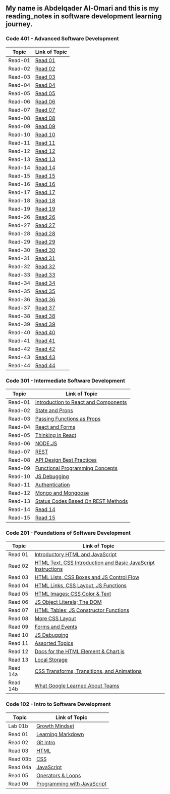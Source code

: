 ## My name is Abdelqader Al-Omari and this is my reading_notes in software development learning journey.

### **Code 401 - Advanced Software Development**

| Topic   | Link of Topic                                                         |
| ------- | --------------------------------------------------------------------- |
| Read-01 | [Read 01](https://abdelqader-alomari.github.io/reading_notes/read_01) |
| Read-02 | [Read 02](https://abdelqader-alomari.github.io/reading_notes/read_02) |
| Read-03 | [Read 03](https://abdelqader-alomari.github.io/reading_notes/read_03) |
| Read-04 | [Read 04](https://abdelqader-alomari.github.io/reading_notes/read_04) |
| Read-05 | [Read 05](https://abdelqader-alomari.github.io/reading_notes/read_05) |
| Read-06 | [Read 06](https://abdelqader-alomari.github.io/reading_notes/read_06) |
| Read-07 | [Read 07](https://abdelqader-alomari.github.io/reading_notes/read_07) |
| Read-08 | [Read 08](https://abdelqader-alomari.github.io/reading_notes/read_08) |
| Read-09 | [Read 09](https://abdelqader-alomari.github.io/reading_notes/read_09) |
| Read-10 | [Read 10](https://abdelqader-alomari.github.io/reading_notes/read_10) |
| Read-11 | [Read 11](https://abdelqader-alomari.github.io/reading_notes/read_11) |
| Read-12 | [Read 12](https://abdelqader-alomari.github.io/reading_notes/read_12) |
| Read-13 | [Read 13](https://abdelqader-alomari.github.io/reading_notes/read_13) |
| Read-14 | [Read 14](https://abdelqader-alomari.github.io/reading_notes/read_14) |
| Read-15 | [Read 15](https://abdelqader-alomari.github.io/reading_notes/read_15) |
| Read-16 | [Read 16](https://abdelqader-alomari.github.io/reading_notes/read_16) |
| Read-17 | [Read 17](https://abdelqader-alomari.github.io/reading_notes/read_17) |
| Read-18 | [Read 18](https://abdelqader-alomari.github.io/reading_notes/read_18) |
| Read-19 | [Read 19](https://abdelqader-alomari.github.io/reading_notes/read_19) |
| Read-26 | [Read 26](https://abdelqader-alomari.github.io/reading_notes/read_26) |
| Read-27 | [Read 27](https://abdelqader-alomari.github.io/reading_notes/read_27) |
| Read-28 | [Read 28](https://abdelqader-alomari.github.io/reading_notes/read_28) |
| Read-29 | [Read 29](https://abdelqader-alomari.github.io/reading_notes/read_29) |
| Read-30 | [Read 30](https://abdelqader-alomari.github.io/reading_notes/read_30) |
| Read-31 | [Read 31](https://abdelqader-alomari.github.io/reading_notes/read_31) |
| Read-32 | [Read 32](https://abdelqader-alomari.github.io/reading_notes/read_32) |
| Read-33 | [Read 33](https://abdelqader-alomari.github.io/reading_notes/read_33) |
| Read-34 | [Read 34](https://abdelqader-alomari.github.io/reading_notes/read_34) |
| Read-35 | [Read 35](https://abdelqader-alomari.github.io/reading_notes/read_35) |
| Read-36 | [Read 36](https://abdelqader-alomari.github.io/reading_notes/read_36) |
| Read-37 | [Read 37](https://abdelqader-alomari.github.io/reading_notes/read_37) |
| Read-38 | [Read 38](https://abdelqader-alomari.github.io/reading_notes/read_38) |
| Read-39 | [Read 39](https://abdelqader-alomari.github.io/reading_notes/read_39) |
| Read-40 | [Read 40](https://abdelqader-alomari.github.io/reading_notes/read_40) |
| Read-41 | [Read 41](https://abdelqader-alomari.github.io/reading_notes/read_41) |
| Read-42 | [Read 42](https://abdelqader-alomari.github.io/reading_notes/read_42) |
| Read-43 | [Read 43](https://abdelqader-alomari.github.io/reading_notes/read_43) |
| Read-44 | [Read 44](https://abdelqader-alomari.github.io/reading_notes/read_44) |

### **Code 301 - Intermediate Software Development**

| Topic   | Link of Topic                                                                                       |
| ------- | --------------------------------------------------------------------------------------------------- |
| Read-01 | [Introduction to React and Components](https://abdelqader-alomari.github.io/reading_notes/class-01) |
| Read-02 | [State and Props](https://abdelqader-alomari.github.io/reading_notes/class-02)                      |
| Read-03 | [Passing Functions as Props](https://abdelqader-alomari.github.io/reading_notes/class-03)           |
| Read-04 | [React and Forms](https://abdelqader-alomari.github.io/reading_notes/class-04)                      |
| Read-05 | [Thinking in React](https://abdelqader-alomari.github.io/reading_notes/class-05)                    |
| Read-06 | [NODE.JS](https://abdelqader-alomari.github.io/reading_notes/class-06)                              |
| Read-07 | [REST](https://abdelqader-alomari.github.io/reading_notes/class-07)                                 |
| Read-08 | [API Design Best Practices](https://abdelqader-alomari.github.io/reading_notes/class-08)            |
| Read-09 | [Functional Programming Concepts](https://abdelqader-alomari.github.io/reading_notes/class-09)      |
| Read-10 | [JS Debugging](https://abdelqader-alomari.github.io/reading_notes/class-10)                         |
| Read-11 | [Authentication](https://abdelqader-alomari.github.io/reading_notes/class-11)                       |
| Read-12 | [Mongo and Mongoose](https://abdelqader-alomari.github.io/reading_notes/class-12)                   |
| Read-13 | [Status Codes Based On REST Methods](https://abdelqader-alomari.github.io/reading_notes/class-13)   |
| Read-14 | [Read 14](https://abdelqader-alomari.github.io/reading_notes/class-14)                              |
| Read-15 | [Read 15](https://abdelqader-alomari.github.io/reading_notes/class-15)                              |

### **Code 201 - Foundations of Software Development**

| Topic    | Link of Topic                                                                                                                |
| -------- | ---------------------------------------------------------------------------------------------------------------------------- |
| Read 01  | [Introductory HTML and JavaScript](https://abdelqader-alomari.github.io/reading_notes/read-01)                               |
| Read 02  | [ HTML Text, CSS Introduction and Basic JavaScript Instructions](https://abdelqader-alomari.github.io/reading_notes/read-02) |
| Read 03  | [HTML Lists, CSS Boxes and JS Control Flow](https://abdelqader-alomari.github.io/reading_notes/read-03)                      |
| Read 04  | [HTML Links, CSS Layout, JS Functions](https://abdelqader-alomari.github.io/reading_notes/read-04)                           |
| Read 05  | [HTML Images; CSS Color & Text](https://abdelqader-alomari.github.io/reading_notes/read-05)                                  |
| Read 06  | [JS Object Literals; The DOM](https://abdelqader-alomari.github.io/reading_notes/read-06)                                    |
| Read 07  | [ HTML Tables; JS Constructor Functions](https://abdelqader-alomari.github.io/reading_notes/read-07)                         |
| Read 08  | [More CSS Layout](https://abdelqader-alomari.github.io/reading_notes/read-08)                                                |
| Read 09  | [Forms and Events](https://abdelqader-alomari.github.io/reading_notes/read-09)                                               |
| Read 10  | [JS Debugging](https://abdelqader-alomari.github.io/reading_notes/read-10)                                                   |
| Read 11  | [Assorted Topics](https://abdelqader-alomari.github.io/reading_notes/read-11)                                                |
| Read 12  | [ Docs for the HTML <canvas> Element & Chart.js](https://abdelqader-alomari.github.io/reading_notes/read-12)                 |
| Read 13  | [Local Storage](https://abdelqader-alomari.github.io/reading_notes/read-13)                                                  |
| Read 14a | [CSS Transforms, Transitions, and Animations](https://abdelqader-alomari.github.io/reading_notes/read-14a)                   |
| Read 14b | [What Google Learned About Teams](https://abdelqader-alomari.github.io/reading_notes/read-14b)                               |

### **Code 102 - Intro to Software Development**

| Topic    | Link of Topic                                                                      |
| -------- | ---------------------------------------------------------------------------------- |
| Lab 01b  | [Growth Mindset](https://abdelqader7.github.io/reading-notes/growth-mindset)       |
| Read 01  | [ Learning Markdown](https://abdelqader7.github.io/reading-notes/read-01)          |
| Read 02  | [Git Intro](https://abdelqader7.github.io/reading-notes/read-02)                   |
| Read 03  | [HTML](https://abdelqader7.github.io/reading-notes/read-03)                        |
| Read 03b | [CSS](https://abdelqader7.github.io/reading-notes/read-03b)                        |
| Read 04a | [JavaScript](https://abdelqader7.github.io/reading-notes/read-04a)                 |
| Read 05  | [Operators & Loops](https://abdelqader7.github.io/reading-notes/read-05)           |
| Read 06  | [Programming with JavaScript](https://abdelqader7.github.io/reading-notes/read-06) |

